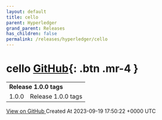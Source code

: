 ```yaml
---
layout: default
title: cello
parent: Hyperledger
grand_parent: Releases
has_children: false
permalink: /releases/hyperledger/cello
---
```


# cello <span class="fs-3 right-align">[GitHub](https://github.com/hyperledger/cello){: .btn .mr-4 }</span>


<div>
    <table>
        <tr>
            <td colspan="2">
                <b>
                    Release 1.0.0 tags
                </b>
            </td>
        </tr>
        <tr>
            <td>
                <span class="chip">
                    1.0.0
                </span>
            </td>
            <td>
                Release 1.0.0 tags
            </td>
        </tr>
    </table>
    <a href="https://github.com/hyperledger/cello/releases/tag/1.0.0" class=".btn">
        View on GitHub
    </a>
    <span class="right-align">
        Created At 2023-09-19 17:50:22 +0000 UTC
    </span>
</div>


